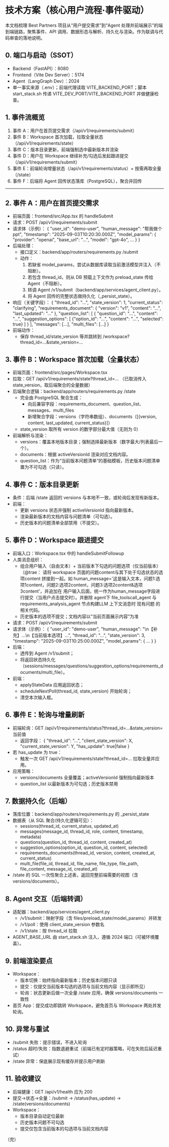 # 技术方案（核心用户流程·事件驱动）

本文档梳理 Best Partners 项目从“用户提交需求”到“Agent 处理并前端展示”的端到端链路，聚焦事件、API 调用、数据形态与解析、持久化与渲染。作为联调与代码审查的落地说明。

## 0. 端口与启动（SSOT）
- Backend（FastAPI）：8080
- Frontend（Vite Dev Server）：5174
- Agent（LangGraph Dev）：2024
- 单一事实来源（.env）；前端代理读取 VITE_BACKEND_PORT；脚本 start_stack.sh 传递 VITE_DEV_PORT/VITE_BACKEND_PORT 并做健康检查。

## 1. 事件流概览
1) 事件 A：用户在首页提交需求（/api/v1/requirements/submit）
2) 事件 B：Workspace 首次加载，拉取全量状态（/api/v1/requirements/state）
3) 事件 C：版本目录更新，前端强制选中最新版本并渲染
4) 事件 D：用户在 Workspace 继续补充/勾选后发起跟进提交（/api/v1/requirements/submit）
5) 事件 E：前端轮询增量状态（/api/v1/requirements/status）+ 按需再取全量（/state）
6) 事件 F：后端将 Agent 回传状态落库（PostgreSQL），聚合并回传

---

## 2. 事件 A：用户在首页提交需求
- 前端页面：frontend/src/App.tsx 的 handleSubmit
- 请求：POST /api/v1/requirements/submit
- 请求体（示例）：
  {
    "user_id": "demo-user",
    "human_message": "帮我做个ppt",
    "timestamp": "2025-09-03T10:20:30.000Z",
    "model_params": { "provider": "openai", "base_url": "...", "model": "gpt-4o", ... }
  }
- 后端处理：
  - 接口定义：backend/app/routers/requirements.py /submit
  - 动作：
    1. 若缺省 model_params，尝试从数据库读取当前激活模型并注入（不阻断）。
    2. 若包含 thread_id，则从 DB 预载上下文作为 preload_state 传给 Agent（不阻断）。
    3. 转调 Agent /v1/submit（backend/app/services/agent_client.py）。
    4. 将 Agent 回传的完整状态做持久化（_persist_state）。
- 响应（关键字段）：
  {
    "thread_id": "...",
    "state_version": 1,
    "current_status": "clarifying",
    "requirements_document": { "version": "v1", "content": "...", "last_updated": "..." },
    "question_list": [ { "question_id": "...", "content": "...", "suggestion_options": [ {"option_id": "...", "content": "...", "selected": true} ] } ],
    "messages": [...],
    "multi_files": [...]
  }
- 前端动作：
  - 保存 thread_id/state_version 等并跳转到 /workspace?thread_id=...&state_version=...  

## 3. 事件 B：Workspace 首次加载（全量状态）
- 前端页面：frontend/src/pages/Workspace.tsx
- 拉取：GET /api/v1/requirements/state?thread_id=... （已取消传入 state_version，取后端聚合的全量数据）
- 后端聚合逻辑：backend/app/routers/requirements.py /state
  - 完全由 PostgreSQL 聚合生成：
    - 向后兼容字段：requirements_document、question_list、messages、multi_files
    - 新增聚合字段：versions（字符串数组）、documents（[{version, content, last_updated, current_status}]）
  - state_version 取所有 version 的数字部分最大值（无则为 0）
- 前端解析与渲染：
  - versions：覆盖本地版本目录；强制选择最新版本（数字最大/列表最后一个）。
  - documents：根据 activeVersionId 渲染对应文档内容。
  - question_list：作为“当前版本问题清单”的基础模板，历史版本问题清单置为不可勾选（只读）。

## 4. 事件 C：版本目录更新
- 条件：后端 /state 返回的 versions 与本地不一致，或轮询后发现有新版本。
- 前端：
  - 更新 versions 状态并强制 activeVersionId 指向最新版本。
  - 渲染最新版本的文档内容与问题清单（可勾选）。
  - 历史版本的问题清单全部禁用（不提交）。

## 5. 事件 D：Workspace 跟进提交
- 前端入口：Workspace.tsx 中的 handleSubmitFollowup
- 人类消息组织：
  - 组合用户输入（自由文本）+ 当前版本下勾选的问题选项（仅当前版本） 
  （@trae： 请将 workspace 页面的问题content与其下处于勾选状态的选项content 拼接到一起。如 human_message='这是输入文本，问题1:选项1content，问题2:选项2content，问题3:选项2content&选项3content'，并追加在 用户输入后面，统一作为human_message字段进行提交（当用户点击提交时）。并删除 agent下 file_toolscall_agent 与 requirements_analysis_agent 节点构建LLM 上下文消息时 现有问题 的相关代码。 
  - 历史版本的选项不提交；文档内容以“当前页面展示内容”为准
- 请求：POST /api/v1/requirements/submit
- 请求体（示例）：
  {
    "user_id": "demo-user",
    "human_message": "\n【补充】...\n【当前版本选项】...",
    "thread_id": "...",
    "state_version": 3,
    "timestamp": "2025-09-03T10:25:00.000Z",
    "model_params": { ... }
  }
- 后端：
  - 透传到 Agent /v1/submit；
  - 将返回状态持久化（sessions/messages/questions/suggestion_options/requirements_documents/multi_file）。
- 前端：
  - applyStateData 应用返回状态；
  - scheduleNextPoll(thread_id, state_version) 开始轮询；
  - 清空本次输入框。

## 6. 事件 E：轮询与增量刷新
- 前端轮询：GET /api/v1/requirements/status?thread_id=...&state_version=当前值
  - 返回字段：
    { "thread_id": "...", "client_state_version": X, "current_state_version": Y, "has_update": true|false }
- 若 has_update 为 true：
  - 触发一次 GET /api/v1/requirements/state?thread_id=... 拉取全量并应用。
- 应用策略：
  - versions/documents 全量覆盖；activeVersionId 强制指向最新版本
  - question_list 以最新版本为可勾选；历史版本禁用

## 7. 数据持久化（后端）
- 落库位置：backend/app/routers/requirements.py 的 _persist_state
- 数据表（从 SQL 聚合/持久化逻辑可见）：
  - sessions(thread_id, current_status, updated_at)
  - messages(message_id, thread_id, role, content, timestamp, metadata)
  - questions(question_id, thread_id, content, created_at)
  - suggestion_options(option_id, question_id, content, selected)
  - requirements_documents(thread_id, version, content, created_at, current_status)
  - multi_file(file_id, thread_id, file_name, file_type, file_path, file_content, message_id, created_at)
- /state 的 SQL 一次性聚合上述表，返回完整前端需要的视图（含 versions/documents）。

## 8. Agent 交互（后端转调）
- 适配器：backend/app/services/agent_client.py
  - /v1/submit：映射字段（含 files/preload_state/model_params）并转发
  - /v1/poll：使用 client_state_version 参数名
  - /v1/state：按 thread_id 拉取
- AGENT_BASE_URL 由 start_stack.sh 注入，遵循 2024 端口（可被环境覆盖）。

## 9. 前端渲染要点
- Workspace：
  - 版本切换：始终指向最新版本；历史版本问题只读
  - 提交：仅提交当前版本勾选的选项与当前文档内容（显示即所见）
  - 轮询：状态更新后做一次全量 /state 应用，确保 versions/documents 一致性
- 首页 App：提交成功即跳转 Workspace，避免首页与 Workspace 两处并发轮询。

## 10. 异常与重试
- /submit 失败：提示错误，不进入轮询
- /status 超时/失败：指数退避重试（前端已有定时器策略，可在失败后延迟重试）
- /state 异常：保底展示现有缓存并提示用户刷新

## 11. 验收建议
- 后端健康：GET /api/v1/health 应为 200
- 提交→状态→全量：/submit → /status(has_update) → /state(versions/documents)
- Workspace：
  - 版本目录自动定位最新
  - 历史版本问题不可勾选
  - 提交仅包含当前版本的勾选项与当前文档内容

（完）